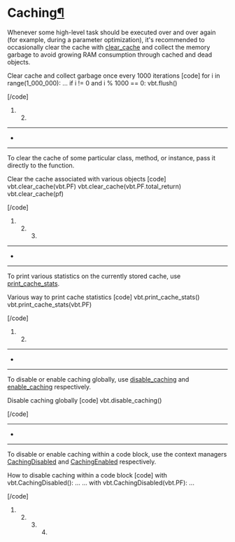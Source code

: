 # Caching[¶](https://vectorbt.pro/pvt_7a467f6b/cookbook/caching/#caching "Permanent link")

Whenever some high-level task should be executed over and over again (for example, during a parameter optimization), it's recommended to occasionally clear the cache with [clear_cache](https://vectorbt.pro/pvt_7a467f6b/api/registries/ca_registry/#vectorbtpro.registries.ca_registry.clear_cache) and collect the memory garbage to avoid growing RAM consumption through cached and dead objects.

Clear cache and collect garbage once every 1000 iterations
[code]
 [](https://vectorbt.pro/pvt_7a467f6b/cookbook/caching/#__codelineno-0-1)for i in range(1_000_000):
 [](https://vectorbt.pro/pvt_7a467f6b/cookbook/caching/#__codelineno-0-2) ... 
 [](https://vectorbt.pro/pvt_7a467f6b/cookbook/caching/#__codelineno-0-3)
 [](https://vectorbt.pro/pvt_7a467f6b/cookbook/caching/#__codelineno-0-4) if i != 0 and i % 1000 == 0:
 [](https://vectorbt.pro/pvt_7a467f6b/cookbook/caching/#__codelineno-0-5) vbt.flush() 
 
[/code]

 1. 2. 


* * *

+


* * *

To clear the cache of some particular class, method, or instance, pass it directly to the function.

Clear the cache associated with various objects
[code]
 [](https://vectorbt.pro/pvt_7a467f6b/cookbook/caching/#__codelineno-1-1)vbt.clear_cache(vbt.PF) 
 [](https://vectorbt.pro/pvt_7a467f6b/cookbook/caching/#__codelineno-1-2)vbt.clear_cache(vbt.PF.total_return) 
 [](https://vectorbt.pro/pvt_7a467f6b/cookbook/caching/#__codelineno-1-3)vbt.clear_cache(pf) 
 
[/code]

 1. 2. 3. 


* * *

+


* * *

To print various statistics on the currently stored cache, use [print_cache_stats](https://vectorbt.pro/pvt_7a467f6b/api/registries/ca_registry/#vectorbtpro.registries.ca_registry.print_cache_stats).

Various way to print cache statistics
[code]
 [](https://vectorbt.pro/pvt_7a467f6b/cookbook/caching/#__codelineno-2-1)vbt.print_cache_stats() 
 [](https://vectorbt.pro/pvt_7a467f6b/cookbook/caching/#__codelineno-2-2)vbt.print_cache_stats(vbt.PF) 
 
[/code]

 1. 2. 


* * *

+


* * *

To disable or enable caching globally, use [disable_caching](https://vectorbt.pro/pvt_7a467f6b/api/registries/ca_registry/#vectorbtpro.registries.ca_registry.disable_caching) and [enable_caching](https://vectorbt.pro/pvt_7a467f6b/api/registries/ca_registry/#vectorbtpro.registries.ca_registry.enable_caching) respectively.

Disable caching globally
[code]
 [](https://vectorbt.pro/pvt_7a467f6b/cookbook/caching/#__codelineno-3-1)vbt.disable_caching()
 
[/code]


* * *

+


* * *

To disable or enable caching within a code block, use the context managers [CachingDisabled](https://vectorbt.pro/pvt_7a467f6b/api/registries/ca_registry/#vectorbtpro.registries.ca_registry.CachingDisabled) and [CachingEnabled](https://vectorbt.pro/pvt_7a467f6b/api/registries/ca_registry/#vectorbtpro.registries.ca_registry.CachingEnabled) respectively.

How to disable caching within a code block
[code]
 [](https://vectorbt.pro/pvt_7a467f6b/cookbook/caching/#__codelineno-4-1)with vbt.CachingDisabled(): 
 [](https://vectorbt.pro/pvt_7a467f6b/cookbook/caching/#__codelineno-4-2) ... 
 [](https://vectorbt.pro/pvt_7a467f6b/cookbook/caching/#__codelineno-4-3)
 [](https://vectorbt.pro/pvt_7a467f6b/cookbook/caching/#__codelineno-4-4)... 
 [](https://vectorbt.pro/pvt_7a467f6b/cookbook/caching/#__codelineno-4-5)
 [](https://vectorbt.pro/pvt_7a467f6b/cookbook/caching/#__codelineno-4-6)with vbt.CachingDisabled(vbt.PF): 
 [](https://vectorbt.pro/pvt_7a467f6b/cookbook/caching/#__codelineno-4-7) ...
 
[/code]

 1. 2. 3. 4.